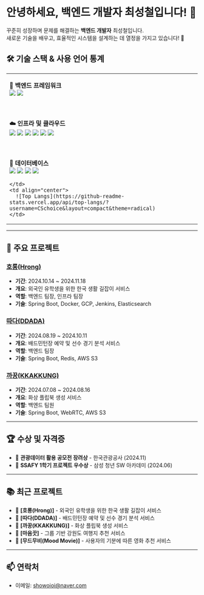 # 안녕하세요, 백엔드 개발자 최성철입니다! 👋

꾸준히 성장하며 문제를 해결하는 **백엔드 개발자** 최성철입니다.  
새로운 기술을 배우고, 효율적인 시스템을 설계하는 데 열정을 가지고 있습니다! 🚀

## 🛠 기술 스택 & 사용 언어 통계

<table>
  <tr>
    <td>

<b>🔧 백엔드 프레임워크</b><br>
<img src="https://img.shields.io/badge/Spring_Boot-6DB33F?style=flat-square&logo=spring-boot&logoColor=white" />
<img src="https://img.shields.io/badge/Django-092E20?style=flat-square&logo=django&logoColor=white" />

<br><br>
<b>☁️ 인프라 및 클라우드</b><br>
<img src="https://img.shields.io/badge/Docker-2496ED?style=flat-square&logo=docker&logoColor=white" />
<img src="https://img.shields.io/badge/Amazon%20EC2-FF9900?style=flat-square&logo=amazon-ec2&logoColor=white" />
<img src="https://img.shields.io/badge/Nginx-009639?style=flat-square&logo=nginx&logoColor=white" />
<img src="https://img.shields.io/badge/Jenkins-D24939?style=flat-square&logo=jenkins&logoColor=white" />
<img src="https://img.shields.io/badge/Prometheus-E6522C?style=flat-square&logo=prometheus&logoColor=white" />
<img src="https://img.shields.io/badge/GCP-4285F4?style=flat-square&logo=google-cloud&logoColor=white" />

<br><br>
<b>💾 데이터베이스</b><br>
<img src="https://img.shields.io/badge/PostgreSQL-336791?style=flat-square&logo=postgresql&logoColor=white" />
<img src="https://img.shields.io/badge/MySQL-4479A1?style=flat-square&logo=mysql&logoColor=white" />
<img src="https://img.shields.io/badge/Redis-DC382D?style=flat-square&logo=redis&logoColor=white" />
<img src="https://img.shields.io/badge/Elasticsearch-005571?style=flat-square&logo=elasticsearch&logoColor=white" />

    </td>
    <td align="center">
      ![Top Langs](https://github-readme-stats.vercel.app/api/top-langs/?username=CSchoice&layout=compact&theme=radical)
    </td>
  </tr>
</table>

---

## 🚀 주요 프로젝트

### [호롱(Hrong)](https://github.com/CSchoice/horong)  
- **기간**: 2024.10.14 ~ 2024.11.18  
- **개요**: 외국인 유학생을 위한 한국 생활 길잡이 서비스  
- **역할**: 백엔드 팀장, 인프라 팀장  
- **기술**: Spring Boot, Docker, GCP, Jenkins, Elasticsearch  

### [따다(DDADA)](https://github.com/CSchoice/ddada)  
- **기간**: 2024.08.19 ~ 2024.10.11  
- **개요**: 배드민턴장 예약 및 선수 경기 분석 서비스  
- **역할**: 백엔드 팀장  
- **기술**: Spring Boot, Redis, AWS S3  

### [까꿍(KKAKKUNG)](https://github.com/cooing-ssafy11/Cooing_BE)  
- **기간**: 2024.07.08 ~ 2024.08.16  
- **개요**: 화상 플립북 생성 서비스  
- **역할**: 백엔드 팀원  
- **기술**: Spring Boot, WebRTC, AWS S3  

---

## 🏆 수상 및 자격증  
- 🥉 **관광데이터 활용 공모전 장려상** - 한국관광공사 (2024.11)  
- 🏅 **SSAFY 1학기 프로젝트 우수상** - 삼성 청년 SW 아카데미 (2024.06)  

---

## 📚 최근 프로젝트
- 🌟 **[호롱(Hrong)]** - 외국인 유학생을 위한 한국 생활 길잡이 서비스  
- 🌟 **[따다(DDADA)]** - 배드민턴장 예약 및 선수 경기 분석 서비스  
- 🌟 **[까꿍(KKAKKUNG)]** - 화상 플립북 생성 서비스  
- 🌟 **[마음끗]** - 그룹 기반 강원도 여행지 추천 서비스  
- 🌟 **[무드무비(Mood Movie)]** - 사용자의 기분에 따른 영화 추천 서비스  

---

## 📫 연락처  
- 이메일: showoioi@naver.com  
